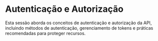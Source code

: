 # Autenticação e Autorização
Esta sessão aborda os conceitos de autenticação e autorização da API, incluindo métodos de autenticação, gerenciamento de tokens e práticas recomendadas para proteger recursos.
